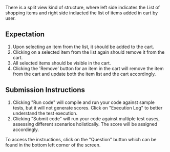 There is a split view kind of structure, where left side indicates the List of shopping items and right side indiacted the list of items added in cart by user.

## Expectation
1. Upon selecting an item from the list, it should be added to the cart.
2. Clicking on a selected item from the list again should remove it from the cart.
3. All selected items should be visible in the cart.
4. Clicking the 'Remove' button for an item in the cart will remove the item from the cart and update both the item list and the cart accordingly.


## Submission Instructions
1. Clicking "Run code" will compile and run your code against sample tests, but it will not generate scores. Click on "Execution Log" to better understand the test execution.
2. Clicking "Submit code" will run your code against multiple test cases, assessing different scenarios holistically. The score will be assigned accordingly.

To access the instructions, click on the "Question" button which can be found in the bottom left corner of the screen.
   
